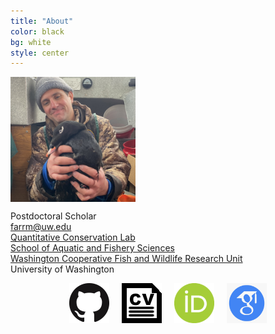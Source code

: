```yaml
---
title: "About"
color: black
bg: white
style: center
---
```

<img align="center" width="200" height="200" src="/img/Image (4).jpeg" class="picture">

Postdoctoral Scholar<br>
farrm@uw.edu<br>
[Quantitative Conservation Lab](https://depts.washington.edu/qcons/)<br>
[School of Aquatic and Fishery Sciences](https://fish.uw.edu/)<br>
[Washington Cooperative Fish and Wildlife Research Unit](https://www1.usgs.gov/coopunits/unit/Washington)<br>
University of Washington<br>

<center><a href="https://github.com/farrmt" class="buttonimg"><img src="img/GitHub.png" style="margin-right:10px; margin-left:10px;"></a><a href="/CV.pdf" class="buttonimg"><img src="img/CV.png" style="margin-right:10px; margin-left:10px;"></a><a href="https://orcid.org/0000-0003-1011-6851" class="buttonimg"><img src="img/orcid.png" height="64" width="64" style="margin-right:10px; margin-left:10px;"></a><a href="https://scholar.google.com/citations?user=pT9T3fIAAAAJ&hl=en" class="buttonimg"><img src="img/googlescholar.png" height="64" width="64" style="margin-right:10px; margin-left:10px;"></a></center>





<span class="fa-stack" style="font-size:250px"></span>
